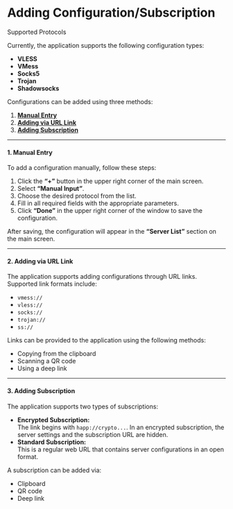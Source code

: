 # Adding Configuration/Subscription

Supported Protocols

Currently, the application supports the following configuration types:

* **VLESS**
* **VMess**
* **Socks5**
* **Trojan**
* **Shadowsocks**

Configurations can be added using three methods:

1. [**Manual Entry**](adding-configuration-subscription.md#id-1.-manual-entry)
2. [**Adding via URL Link**](adding-configuration-subscription.md#id-2.-adding-via-url-link)
3. [**Adding Subscription**](adding-configuration-subscription.md#id-3.-adding-subscription)

***

#### 1. Manual Entry

To add a configuration manually, follow these steps:

1. Click the **“+”** button in the upper right corner of the main screen.
2. Select **“Manual Input”**.
3. Choose the desired protocol from the list.
4. Fill in all required fields with the appropriate parameters.
5. Click **“Done”** in the upper right corner of the window to save the configuration.

After saving, the configuration will appear in the **“Server List”** section on the main screen.

***

#### 2. Adding via URL Link

The application supports adding configurations through URL links. Supported link formats include:

* `vmess://`
* `vless://`
* `socks://`
* `trojan://`
* `ss://`

Links can be provided to the application using the following methods:

* Copying from the clipboard
* Scanning a QR code
* Using a deep link

***

#### 3. Adding Subscription

The application supports two types of subscriptions:

* **Encrypted Subscription:**\
  The link begins with `happ://crypto...`. In an encrypted subscription, the server settings and the subscription URL are hidden.
* **Standard Subscription:**\
  This is a regular web URL that contains server configurations in an open format.

A subscription can be added via:

* Clipboard
* QR code
* Deep link

###
